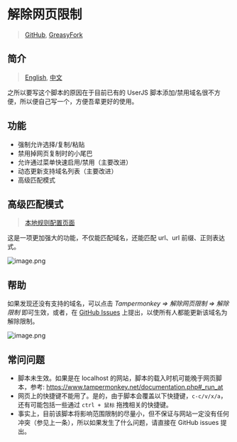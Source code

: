 # 解除网页限制

> [GitHub](https://github.com/rxliuli/userjs/blob/master/src/UnblockWebRestrictions/), [GreasyFork](https://greasyfork.org/zh-CN/scripts/391193)

## 简介

> [English](https://github.com/rxliuli/userjs/blob/master/src/UnblockWebRestrictions/README.md), [中文](https://github.com/rxliuli/userjs/blob/master/src/UnblockWebRestrictions/README.zhCN.md)

之所以要写这个脚本的原因在于目前已有的 UserJS 脚本添加/禁用域名很不方便，所以便自己写一个，方便吾辈更好的使用。

## 功能

- 强制允许选择/复制/粘贴
- 禁用掉网页复制时的小尾巴
- 允许通过菜单快速启用/禁用（主要改进）
- 动态更新支持域名列表（主要改进）
- 高级匹配模式

## 高级匹配模式

> [本地规则配置页面](https://rxliuli.com/userjs/src/UnblockWebRestrictions/website/dist/)

这是一项更加强大的功能，不仅能匹配域名，还能匹配 url、url 前缀、正则表达式。

![image.png](https://i.loli.net/2020/05/17/4Piwq6CbGIfx1HU.png)

## 帮助

如果发现还没有支持的域名，可以点击 _Tampermonkey => 解除网页限制 => 解除限制_ 即可生效，或者，在 [GitHub Issues](https://github.com/rxliuli/userjs/issues) 上提出，以使所有人都能更新该域名为解除限制。

![image.png](https://i.loli.net/2019/10/15/xypJIQnbtN4DuWM.png)

## 常问问题

- 脚本未生效。如果是在 localhost 的网站，脚本的载入时机可能晚于网页脚本，参考: <https://www.tampermonkey.net/documentation.php#_run_at>
- 网页上的快捷键不能用了。是的，由于脚本会覆盖以下快捷键，`c-c/v/x/a`，还有可能包括一些通过 `ctrl + 鼠标` 拖拽相关的快捷键。
- 事实上，目前该脚本将影响范围限制的尽量小，但不保证与网站一定没有任何冲突（参见上一条），所以如果发生了什么问题，请直接在 GitHub issues 提出。
